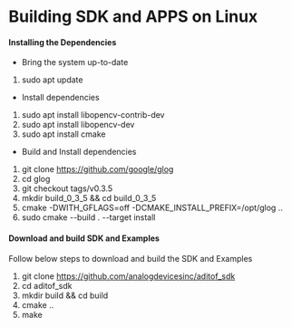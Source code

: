 
# Building SDK and APPS on Linux

#### Installing the Dependencies
* Bring the system up-to-date
1. sudo apt update

* Install dependencies
1. sudo apt install libopencv-contrib-dev
2. sudo apt install libopencv-dev
3. sudo apt install cmake

* Build and Install dependencies
1. git clone https://github.com/google/glog
2. cd glog
3. git checkout tags/v0.3.5
4. mkdir build_0_3_5 && cd build_0_3_5
5. cmake -DWITH_GFLAGS=off -DCMAKE_INSTALL_PREFIX=/opt/glog ..
6. sudo cmake --build . --target install

#### Download and build SDK and Examples
Follow below steps to download and build the SDK and Examples 
1. git clone https://github.com/analogdevicesinc/aditof_sdk
2. cd aditof_sdk
3. mkdir build && cd build
4. cmake ..
5. make

